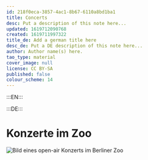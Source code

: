 ```yaml
---
id: 218f0eca-3857-4ac1-8b67-6110a8bd1ba1
title: Concerts
desc: Put a description of this note here...
updated: 1619712090768
created: 1619711997322
title_de: Add a german title here
desc_de: Put a DE description of this note here...
author: Author name(s) here.
tao_type: material
cover_image: null
license: CC BY-SA
published: false
colour_scheme: 14
---
```


:::EN:::


:::DE:::

# Konzerte im Zoo

![Bild eines open-air Konzerts im Berliner Zoo](/images/cmw/concert-1915.jpg)